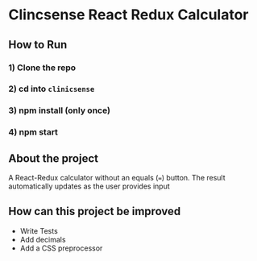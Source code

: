 # Clincsense React Redux Calculator

## How to Run

### 1) Clone the repo

### 2) cd into `clinicsense`

### 3) npm install (only once)

### 4) npm start

## About the project

A React-Redux calculator without an equals (`=`) button. The result automatically updates as the user provides input

## How can this project be improved

- Write Tests
- Add decimals
- Add a CSS preprocessor
